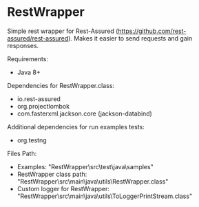 # RestWrapper
Simple rest wrapper for Rest-Assured (https://github.com/rest-assured/rest-assured). Makes it easier to send requests and gain responses.

Requirements:
- Java 8+

Dependencies for RestWrapper.class:
- io.rest-assured
- org.projectlombok
- com.fasterxml.jackson.core (jackson-databind)

Additional dependencies for run examples tests:
- org.testng

Files Path:
- Examples: "RestWrapper\src\test\java\samples\"
- RestWrapper class path: "RestWrapper\src\main\java\utils\RestWrapper.class"
- Custom logger for RestWrapper: "RestWrapper\src\main\java\utils\ToLoggerPrintStream.class"
